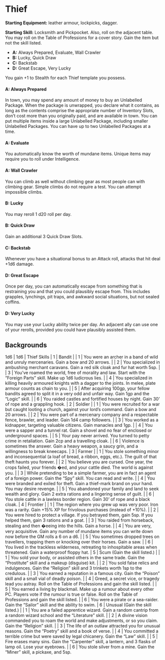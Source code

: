 # Thief

**Starting Equipment:** leather armour, lockpicks, dagger.

**Starting Skill:** Locksmith and Pickpocket. Also, roll on the
adjacent table. You may roll on the Table of Professions for a
cover story. Gain the item but not the skill listed.

- **A:** Always Prepared, Evaluate, Wall Crawler
- **B:** Lucky, Quick Draw
- **C:** Backstab
- **D:** Great Escape, Very Lucky

You gain +1 to Stealth for each Thief template you possess.

#### A: Always Prepared

In town, you may spend any amount of money to buy an
Unlabelled Package. When the package is unwrapped, you
declare what it contains, as long as the contents comprise the
appropriate number of Inventory Slots, don’t cost more than you
originally paid, and are available in town. You can put multiple
items inside a large Unlabelled Package, including smaller
Unlabelled Packages. You can have up to two Unlabelled
Packages at a time.

#### A: Evaluate

You automatically know the worth of mundane items. Unique
items may require you to roll under Intelligence.

#### A: Wall Crawler

You can climb as well without climbing gear as most people can
with climbing gear. Simple climbs do not require a test. You can
attempt impossible climbs.

#### B: Lucky

You may reroll 1 d20 roll per day.

#### B: Quick Draw

Gain an additional 3 Quick Draw Slots.

#### C: Backstab

Whenever you have a situational bonus to an Attack roll, attacks
that hit deal +1d6 damage.

#### D: Great Escape

Once per day, you can automatically escape from something
that is restraining you and that you could plausibly escape from.
This includes grapples, lynchings, pit traps, and awkward social
situations, but not sealed coffins.

#### D: Very Lucky

You may use your Lucky ability twice per day. An adjacent ally
can use one of your rerolls, provided you could have plausibly
assisted them.

## Backgrounds

1d6 | 1d6 | Thief Skills
| 1 | Bandit
| | 1 | You were an archer in a band of wild and unruly mercenaries.  Gain a bow and 20 arrows.
| | 2 | You specialized in ambushing merchant caravans. Gain a red silk cloak and fur hat worth 5sp.
| | 3 | You’ve roamed the world, free of morality and law. Start with the “Foreign Parts” skill. Make up 1d6 ludicrous lies.
| | 4 | You specialized in killing heavily armoured knights with a dagger to the joints. In melee, plate armour counts as chain to you.
| | 5 | After acquiring 100gp, your fellow bandits agreed to split it in a very odd and unfair way. Gain 1gp and the “Logic” skill.
| | 6 | You raided castles and fortified houses by night. Gain 30’ of rope and a grappling hook.
| 2 | Soldier
| | 1 | You were recruited for a war but caught looting a church, against your lord’s command. Gain a bow and 20 arrows.
| | 2 | You were part of a mercenary company and a respectable fence, brawler, and leader. Gain 1d4 camp followers.
| | 3 | You worked as a kidnapper, targeting valuable citizens. Gain manacles and 1gp.
| | 4 | You were a sapper and a tunnel rat. Gain a shovel and no fear of enclosed or underground spaces.
| | 5 | Your pay never arrived. You turned to petty crime in retaliation.  Gain 2cp and a travelling cloak.
| | 6 | Violence is sometimes the answer. Gain a heavy weapon, a saucy grin, and a willingness to break kneecaps.
| 3 | Farmer
| | 1 | You stole something minor and inconsequential (a loaf of bread, a ribbon, eggs, etc.). The guilt of that theft haunts you forever.
| | 2 | You believe you are cursed. One year, the crops failed, your friends �ed, and your cattle died. The world is against you.
| | 3 | While pretending to be a simple farmer, you are in fact an agent of a foreign power. Gain the “Spy” skill. You can read and write.
| | 4 | You were branded and exiled for theft. Gain a thief-mark brand on your hand. You may desire revenge.
| | 5 | You abandoned your family and land to seek wealth and glory.  Gain 2 extra rations and a lingering sense of guilt.
| | 6 | You stole cattle in a lawless border region. Gain 30’ of rope and a black cloak.
| 4 | Frontier
| | 1 | The region where you grew up was very poor. Iron was a rarity.  Gain +15% XP for frivolous purchases (instead of +10%).
| | 2 | You were hired to protect a village. If you betrayed them, gain 5sp. If you helped them, gain 3 rations and a goat.
| | 3 | You raided from horseback, stealing and then �eeing into the hills. Gain a horse.
| | 4 | You are very, very acquisitive. Gain any number of mundane items you can write down now before the GM rolls a 6 on a d6.
| | 5 | You sometimes dropped trees on travellers, trapping them or knocking over their horses. Gain a saw.
| | 6 | You lived in the trackless wilderness, retreating to inhospitable areas when threatened. Gain a waterproof floppy hat.
| 5 | Scum (Gain the skill listed.)
| | 1 | You sold your body, or assisted others in the same trade. Gain the “Prostitute” skill and a makeup (disguise) kit.
| | 2 | You sold false relics and indulgences. Gain the “Religion” skill and 3 trinkets worth 1sp to the credulous.
| | 3 | You earned a reputation in a famous city. Gain the “Poison” skill and a small vial of deadly poison.
| | 4 | Greed, a secret vice, or tragedy lead you astray. Roll on the Table of Professions and gain the skill listed.
| | 5 | You earned a living by blackmail. Make up a rumour about every other PC. Players vote if the rumour is true or false. Roll on the Table of Professions and gain the skill listed.
| | 6 | You were a pirate or a sea-raider. Gain the “Sailor” skill and the ability to swim.
| 6 | Unusual (Gain the skill listed.)
| | 1 | You are a failed apprentice wizard. Gain a random cantrip from a random wizard school and the “Literature” skill.
| | 2 | A divine vision commanded you to roam the world and make adjustments, or so you claim. Gain the “Religion” skill.
| | 3 | The life of an outlaw attracted you for unusual reasons. Gain the “Poetry” skill and a book of verse.
| | 4 | You committed a terrible crime but were saved by legal chicanery. Gain the “Law” skill.
| | 5 | Fire erases many sins. Gain the “Carpenter” skill, a lantern, and 3 flasks of lamp oil. Lose your eyebrows.
| | 6 | You stole silver from a mine. Gain the “Miner” skill, a pickaxe, and 5sp.
